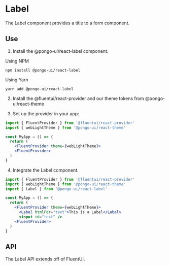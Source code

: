 # Label

The Label component provides a title to a form component.

## Use

1. Install the @pongo-ui/react-label component.

Using NPM

```
npm install @pongo-ui/react-label
```

Using Yarn

```
yarn add @pongo-ui/react-label
```

2. Install the @fluentui/react-provider and our theme tokens from @pongo-ui/react-theme

3. Set up the provider in your app:

```jsx
import { FluentProvider } from '@fluentui/react-provider'
import { webLightTheme } from '@pongo-ui/react-theme'

const MyApp = () => {
  return (
    <FluentProvider theme={webLightTheme}>
    <FluentProvider>
  )
}
```

4. Integrate the Label component.

```jsx
import { FluentProvider } from '@fluentui/react-provider'
import { webLightTheme } from '@pongo-ui/react-theme'
import { Label } from '@pongo-ui/react-label'

const MyApp = () => {
  return (
    <FluentProvider theme={webLightTheme}>
      <Label htmlFor="text">This is a Label</Label>
      <input id="text" />
    <FluentProvider>
  )
}
```

## API

The Label API extends off of FluentUI.
